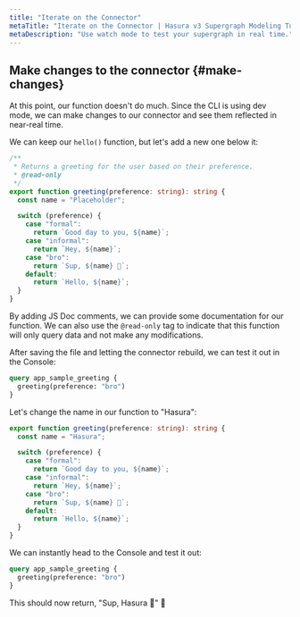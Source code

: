```yaml
---
title: "Iterate on the Connector"
metaTitle: "Iterate on the Connector | Hasura v3 Supergraph Modeling Tutorial"
metaDescription: "Use watch mode to test your supergraph in real time."
---
```


## Make changes to the connector {#make-changes}

At this point, our function doesn't do much. Since the CLI is using dev mode, we can make changes to our connector and
see them reflected in near-real time.

We can keep our `hello()` function, but let's add a new one below it:

```typescript
/**
 * Returns a greeting for the user based on their preference.
 * @read-only
 */
export function greeting(preference: string): string {
  const name = "Placeholder";

  switch (preference) {
    case "formal":
      return `Good day to you, ${name}`;
    case "informal":
      return `Hey, ${name}`;
    case "bro":
      return `Sup, ${name} 🤙`;
    default:
      return `Hello, ${name}`;
  }
}
```

By adding JS Doc comments, we can provide some documentation for our function. We can also use the `@read-only` tag to
indicate that this function will only query data and not make any modifications.

After saving the file and letting the connector rebuild, we can test it out in the Console:

```graphql
query app_sample_greeting {
  greeting(preference: "bro")
}
```

Let's change the name in our function to "Hasura":

```typescript
export function greeting(preference: string): string {
  const name = "Hasura";

  switch (preference) {
    case "formal":
      return `Good day to you, ${name}`;
    case "informal":
      return `Hey, ${name}`;
    case "bro":
      return `Sup, ${name} 🤙`;
    default:
      return `Hello, ${name}`;
  }
}
```

We can instantly head to the Console and test it out:

```graphql
query app_sample_greeting {
  greeting(preference: "bro")
}
```

This should now return, "Sup, Hasura 🤙" 🚀
